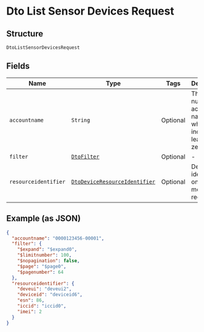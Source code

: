 
# Dto List Sensor Devices Request

## Structure

`DtoListSensorDevicesRequest`

## Fields

| Name | Type | Tags | Description |
|  --- | --- | --- | --- |
| `accountname` | `String` | Optional | The numeric account name, which must include leading zeros |
| `filter` | [`DtoFilter`](../../doc/models/dto-filter.md) | Optional | - |
| `resourceidentifier` | [`DtoDeviceResourceIdentifier`](../../doc/models/dto-device-resource-identifier.md) | Optional | Device identifiers, one or more are required |

## Example (as JSON)

```json
{
  "accountname": "0000123456-00001",
  "filter": {
    "$expand": "$expand0",
    "$limitnumber": 100,
    "$nopagination": false,
    "$page": "$page0",
    "$pagenumber": 64
  },
  "resourceidentifier": {
    "deveui": "deveui2",
    "deviceid": "deviceid6",
    "esn": 86,
    "iccid": "iccid0",
    "imei": 2
  }
}
```

